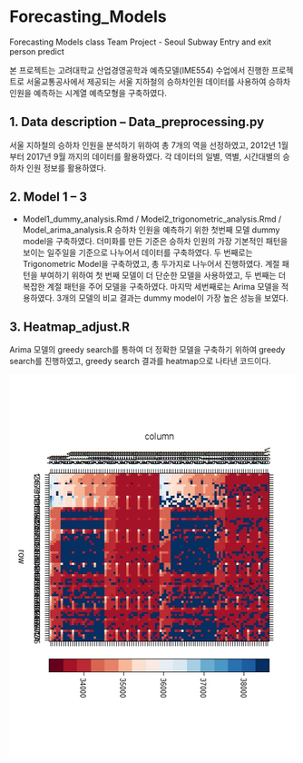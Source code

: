 # Forecasting_Models
Forecasting Models class Team Project - Seoul Subway Entry and exit person predict

본 프로젝트는 고려대학교 산업경영공학과 예측모델(IME554) 수업에서 진행한 프로젝트로 서울교통공사에서 제공되는 서울 지하철의 승하차인원 데이터를 사용하여 승하차 인원을 예측하는 시계열 예측모형을 구축하였다.

## 1. Data description – Data_preprocessing.py
서울 지하철의 승하차 인원을 분석하기 위하여 총 7개의 역을 선정하였고, 2012년 1월 부터 2017년 9월 까지의 데이터를 활용하였다. 각 데이터의 일별, 역별, 시간대별의 승하차 인원 정보를 활용하였다.

## 2. Model 1 – 3
- Model1_dummy_analysis.Rmd / Model2_trigonometric_analysis.Rmd / Model_arima_analysis.R
승하차 인원을 예측하기 위한 첫번째 모델 dummy model을 구축하였다. 더미화를 만든 기준은 승하차 인원의 가장 기본적인 패턴을 보이는 일주일을 기준으로 나누어서 데이터를 구축하였다. 두 번째로는 Trigonometric Model을 구축하였고, 총 두가지로 나누어서 진행하였다. 계절 패턴을 부여하기 위하여 첫 번째 모델이 더 단순한 모델을 사용하였고, 두 번째는 더 복잡한 계절 패턴을 주어 모델을 구축하였다. 마지막 세번째로는 Arima 모델을 적용하였다. 3개의 모델의 비교 결과는 dummy model이 가장 높은 성능을 보였다.

## 3. Heatmap_adjust.R
Arima 모델의 greedy search를 통하여 더 정확한 모델을 구축하기 위하여 greedy search를 진행하였고, greedy search 결과를 heatmap으로 나타낸 코드이다.


<p align="center">
  <img height="672" src = "https://raw.githubusercontent.com/inoutro/Forecasting_Models/master/Heatmap_plot.jpeg"/>
</p>
